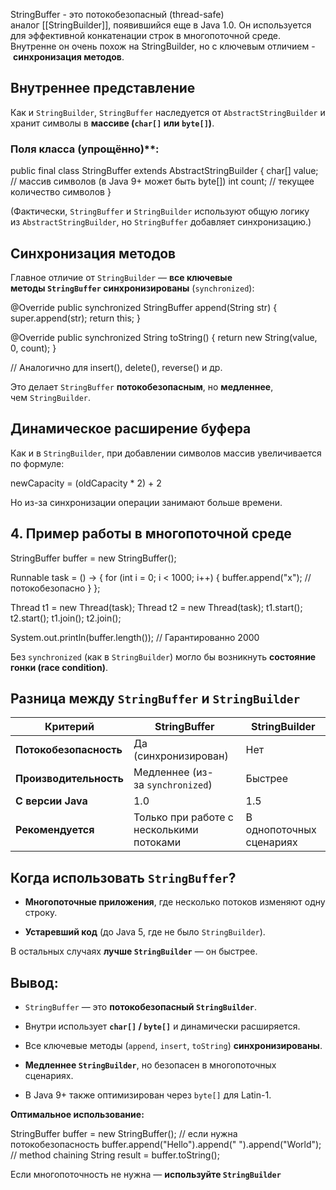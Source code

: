 ---
---
StringBuffer - это потокобезопасный (thread-safe) аналог [[StringBuilder]], появившийся еще в Java 1.0. Он используется для эффективной конкатенации строк в многопоточной среде. Внутренне он очень похож на StringBuilder, но с ключевым отличием - **синхронизация методов**.
## Внутреннее представление

Как и `StringBuilder`, `StringBuffer` наследуется от `AbstractStringBuilder` и хранит символы в **массиве (`char[]` или `byte[]`)**.
### Поля класса (упрощённо)**:

public final class StringBuffer extends AbstractStringBuilder {
    char[] value;  // массив символов (в Java 9+ может быть byte[])
    int count;     // текущее количество символов
}

(Фактически, `StringBuffer` и `StringBuilder` используют общую логику из `AbstractStringBuilder`, но `StringBuffer` добавляет синхронизацию.)
## Синхронизация методов

Главное отличие от `StringBuilder` — **все ключевые методы `StringBuffer` синхронизированы** (`synchronized`):

@Override
public synchronized StringBuffer append(String str) {
    super.append(str);
    return this;
}

@Override
public synchronized String toString() {
    return new String(value, 0, count);
}

// Аналогично для insert(), delete(), reverse() и др.

Это делает `StringBuffer` **потокобезопасным**, но **медленнее**, чем `StringBuilder`.
## Динамическое расширение буфера

Как и в `StringBuilder`, при добавлении символов массив увеличивается по формуле:

newCapacity = (oldCapacity * 2) + 2

Но из-за синхронизации операции занимают больше времени.
## **4. Пример работы в многопоточной среде**

StringBuffer buffer = new StringBuffer();

Runnable task = () -> {
    for (int i = 0; i < 1000; i++) {
        buffer.append("x");  // потокобезопасно
    }
};

Thread t1 = new Thread(task);
Thread t2 = new Thread(task);
t1.start();
t2.start();
t1.join();
t2.join();

System.out.println(buffer.length());  // Гарантированно 2000

Без `synchronized` (как в `StringBuilder`) могло бы возникнуть **состояние гонки (race condition)**.
## Разница между `StringBuffer` и `StringBuilder`

|**Критерий**|**StringBuffer**|**StringBuilder**|
|---|---|---|
|**Потокобезопасность**|Да (синхронизирован)|Нет|
|**Производительность**|Медленнее (из-за `synchronized`)|Быстрее|
|**С версии Java**|1.0|1.5|
|**Рекомендуется**|Только при работе с несколькими потоками|В однопоточных сценариях|

## Когда использовать `StringBuffer`?

- **Многопоточные приложения**, где несколько потоков изменяют одну строку.
    
- **Устаревший код** (до Java 5, где не было `StringBuilder`).

В остальных случаях **лучше `StringBuilder`** — он быстрее.
## Вывод:

- `StringBuffer` — это **потокобезопасный `StringBuilder`**.
    
- Внутри использует **`char[]` / `byte[]`** и динамически расширяется.
    
- Все ключевые методы (`append`, `insert`, `toString`) **синхронизированы**.
    
- **Медленнее `StringBuilder`**, но безопасен в многопоточных сценариях.
    
- В Java 9+ также оптимизирован через `byte[]` для Latin-1.

**Оптимальное использование:**

StringBuffer buffer = new StringBuffer();  // если нужна потокобезопасность
buffer.append("Hello").append(" ").append("World");  // method chaining
String result = buffer.toString();

Если многопоточность не нужна — **используйте `StringBuilder`**